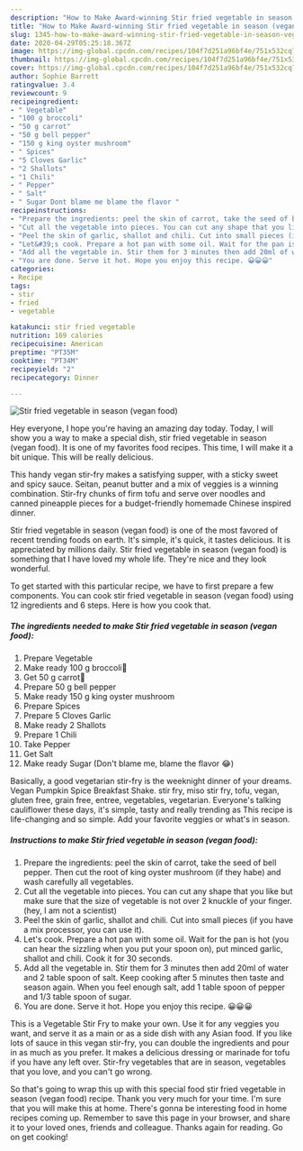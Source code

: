 ```yaml
---
description: "How to Make Award-winning Stir fried vegetable in season (vegan food)"
title: "How to Make Award-winning Stir fried vegetable in season (vegan food)"
slug: 1345-how-to-make-award-winning-stir-fried-vegetable-in-season-vegan-food
date: 2020-04-29T05:25:18.367Z
image: https://img-global.cpcdn.com/recipes/104f7d251a96bf4e/751x532cq70/stir-fried-vegetable-in-season-vegan-food-recipe-main-photo.jpg
thumbnail: https://img-global.cpcdn.com/recipes/104f7d251a96bf4e/751x532cq70/stir-fried-vegetable-in-season-vegan-food-recipe-main-photo.jpg
cover: https://img-global.cpcdn.com/recipes/104f7d251a96bf4e/751x532cq70/stir-fried-vegetable-in-season-vegan-food-recipe-main-photo.jpg
author: Sophie Barrett
ratingvalue: 3.4
reviewcount: 9
recipeingredient:
- " Vegetable"
- "100 g broccoli"
- "50 g carrot"
- "50 g bell pepper"
- "150 g king oyster mushroom"
- " Spices"
- "5 Cloves Garlic"
- "2 Shallots"
- "1 Chili"
- " Pepper"
- " Salt"
- " Sugar Dont blame me blame the flavor "
recipeinstructions:
- "Prepare the ingredients: peel the skin of carrot, take the seed of bell pepper. Then cut the root of king oyster mushroom (if they habe) and wash carefully all vegetables."
- "Cut all the vegetable into pieces. You can cut any shape that you like but make sure that the size of vegetable is not over 2 knuckle of your finger. (hey, I am not a scientist)"
- "Peel the skin of garlic, shallot and chili. Cut into small pieces (if you have a mix processor, you can use it)."
- "Let&#39;s cook. Prepare a hot pan with some oil. Wait for the pan is hot (you can hear the sizzling when you put your spoon on), put minced garlic, shallot and chili. Cook it for 30 seconds."
- "Add all the vegetable in. Stir them for 3 minutes then add 20ml of water and 2 table spoon of salt. Keep cooking after 5 minutes then taste and season again. When you feel enough salt, add 1 table spoon of pepper and 1/3 table spoon of sugar."
- "You are done. Serve it hot. Hope you enjoy this recipe. 😀😀😀"
categories:
- Recipe
tags:
- stir
- fried
- vegetable

katakunci: stir fried vegetable 
nutrition: 169 calories
recipecuisine: American
preptime: "PT35M"
cooktime: "PT34M"
recipeyield: "2"
recipecategory: Dinner

---
```



![Stir fried vegetable in season (vegan food)](https://img-global.cpcdn.com/recipes/104f7d251a96bf4e/751x532cq70/stir-fried-vegetable-in-season-vegan-food-recipe-main-photo.jpg)

Hey everyone, I hope you're having an amazing day today. Today, I will show you a way to make a special dish, stir fried vegetable in season (vegan food). It is one of my favorites food recipes. This time, I will make it a bit unique. This will be really delicious.

This handy vegan stir-fry makes a satisfying supper, with a sticky sweet and spicy sauce. Seitan, peanut butter and a mix of veggies is a winning combination. Stir-fry chunks of firm tofu and serve over noodles and canned pineapple pieces for a budget-friendly homemade Chinese inspired dinner.

Stir fried vegetable in season (vegan food) is one of the most favored of recent trending foods on earth. It's simple, it's quick, it tastes delicious. It is appreciated by millions daily. Stir fried vegetable in season (vegan food) is something that I have loved my whole life. They're nice and they look wonderful.


To get started with this particular recipe, we have to first prepare a few components. You can cook stir fried vegetable in season (vegan food) using 12 ingredients and 6 steps. Here is how you cook that.

<!--inarticleads1-->

##### The ingredients needed to make Stir fried vegetable in season (vegan food):

1. Prepare  Vegetable
1. Make ready 100 g broccoli🥦
1. Get 50 g carrot🥕
1. Prepare 50 g bell pepper
1. Make ready 150 g king oyster mushroom
1. Prepare  Spices
1. Prepare 5 Cloves Garlic
1. Make ready 2 Shallots
1. Prepare 1 Chili
1. Take  Pepper
1. Get  Salt
1. Make ready  Sugar (Don&#39;t blame me, blame the flavor 😂)


Basically, a good vegetarian stir-fry is the weeknight dinner of your dreams. Vegan Pumpkin Spice Breakfast Shake. stir fry, miso stir fry, tofu, vegan, gluten free, grain free, entree, vegetables, vegetarian. Everyone&#39;s talking cauliflower these days, it&#39;s simple, tasty and really trending as This recipe is life-changing and so simple. Add your favorite veggies or what&#39;s in season. 

<!--inarticleads2-->

##### Instructions to make Stir fried vegetable in season (vegan food):

1. Prepare the ingredients: peel the skin of carrot, take the seed of bell pepper. Then cut the root of king oyster mushroom (if they habe) and wash carefully all vegetables.
1. Cut all the vegetable into pieces. You can cut any shape that you like but make sure that the size of vegetable is not over 2 knuckle of your finger. (hey, I am not a scientist)
1. Peel the skin of garlic, shallot and chili. Cut into small pieces (if you have a mix processor, you can use it).
1. Let&#39;s cook. Prepare a hot pan with some oil. Wait for the pan is hot (you can hear the sizzling when you put your spoon on), put minced garlic, shallot and chili. Cook it for 30 seconds.
1. Add all the vegetable in. Stir them for 3 minutes then add 20ml of water and 2 table spoon of salt. Keep cooking after 5 minutes then taste and season again. When you feel enough salt, add 1 table spoon of pepper and 1/3 table spoon of sugar.
1. You are done. Serve it hot. Hope you enjoy this recipe. 😀😀😀


This is a Vegetable Stir Fry to make your own. Use it for any veggies you want, and serve it as a main or as a side dish with any Asian food. If you like lots of sauce in this vegan stir-fry, you can double the ingredients and pour in as much as you prefer. It makes a delicious dressing or marinade for tofu if you have any left over. Stir-fry vegetables that are in season, vegetables that you love‚ and you can&#39;t go wrong. 

So that's going to wrap this up with this special food stir fried vegetable in season (vegan food) recipe. Thank you very much for your time. I'm sure that you will make this at home. There's gonna be interesting food in home recipes coming up. Remember to save this page in your browser, and share it to your loved ones, friends and colleague. Thanks again for reading. Go on get cooking!
